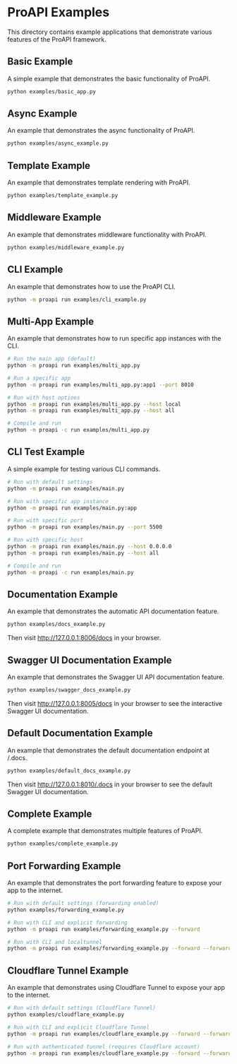 # ProAPI Examples

This directory contains example applications that demonstrate various features of the ProAPI framework.

## Basic Example

A simple example that demonstrates the basic functionality of ProAPI.

```bash
python examples/basic_app.py
```

## Async Example

An example that demonstrates the async functionality of ProAPI.

```bash
python examples/async_example.py
```

## Template Example

An example that demonstrates template rendering with ProAPI.

```bash
python examples/template_example.py
```

## Middleware Example

An example that demonstrates middleware functionality with ProAPI.

```bash
python examples/middleware_example.py
```

## CLI Example

An example that demonstrates how to use the ProAPI CLI.

```bash
python -m proapi run examples/cli_example.py
```

## Multi-App Example

An example that demonstrates how to run specific app instances with the CLI.

```bash
# Run the main app (default)
python -m proapi run examples/multi_app.py

# Run a specific app
python -m proapi run examples/multi_app.py:app1 --port 8010

# Run with host options
python -m proapi run examples/multi_app.py --host local
python -m proapi run examples/multi_app.py --host all

# Compile and run
python -m proapi -c run examples/multi_app.py
```

## CLI Test Example

A simple example for testing various CLI commands.

```bash
# Run with default settings
python -m proapi run examples/main.py

# Run with specific app instance
python -m proapi run examples/main.py:app

# Run with specific port
python -m proapi run examples/main.py --port 5500

# Run with specific host
python -m proapi run examples/main.py --host 0.0.0.0
python -m proapi run examples/main.py --host all

# Compile and run
python -m proapi -c run examples/main.py
```

## Documentation Example

An example that demonstrates the automatic API documentation feature.

```bash
python examples/docs_example.py
```

Then visit http://127.0.0.1:8006/docs in your browser.

## Swagger UI Documentation Example

An example that demonstrates the Swagger UI API documentation feature.

```bash
python examples/swagger_docs_example.py
```

Then visit http://127.0.0.1:8005/docs in your browser to see the interactive Swagger UI documentation.

## Default Documentation Example

An example that demonstrates the default documentation endpoint at /.docs.

```bash
python examples/default_docs_example.py
```

Then visit http://127.0.0.1:8010/.docs in your browser to see the default Swagger UI documentation.

## Complete Example

A complete example that demonstrates multiple features of ProAPI.

```bash
python examples/complete_example.py
```

## Port Forwarding Example

An example that demonstrates the port forwarding feature to expose your app to the internet.

```bash
# Run with default settings (forwarding enabled)
python examples/forwarding_example.py

# Run with CLI and explicit forwarding
python -m proapi run examples/forwarding_example.py --forward

# Run with CLI and localtunnel
python -m proapi run examples/forwarding_example.py --forward --forward-type localtunnel
```

## Cloudflare Tunnel Example

An example that demonstrates using Cloudflare Tunnel to expose your app to the internet.

```bash
# Run with default settings (Cloudflare Tunnel)
python examples/cloudflare_example.py

# Run with CLI and explicit Cloudflare Tunnel
python -m proapi run examples/cloudflare_example.py --forward --forward-type cloudflare

# Run with authenticated tunnel (requires Cloudflare account)
python -m proapi run examples/cloudflare_example.py --forward --forward-type cloudflare --cf-token YOUR_TOKEN
```
